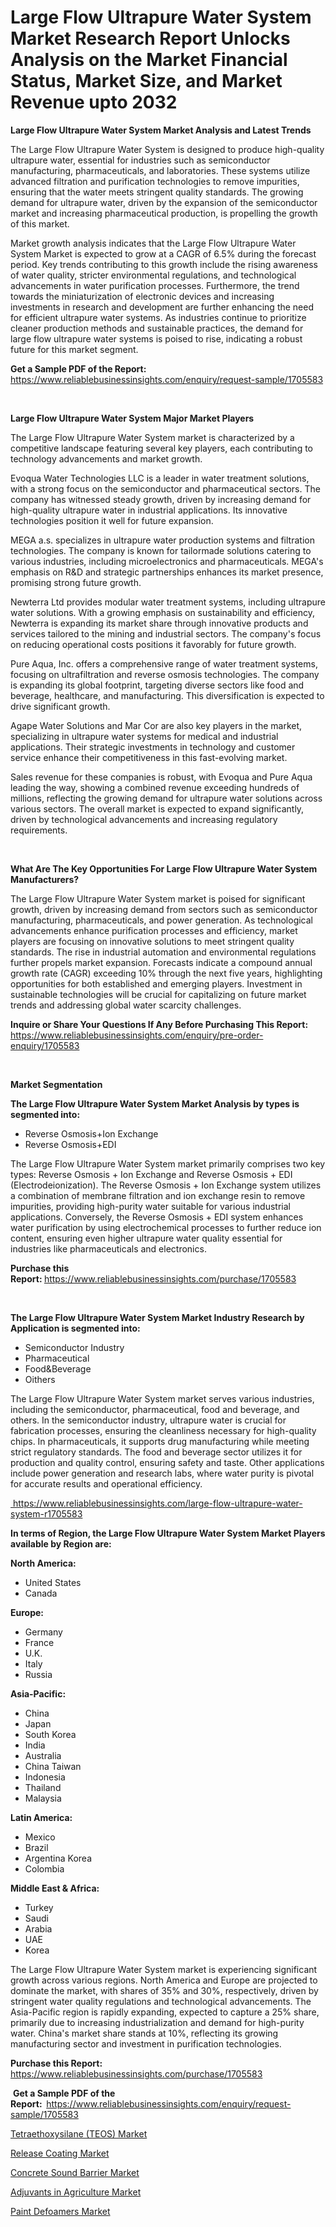 <p><h1>Large Flow Ultrapure Water System Market Research Report Unlocks Analysis on the Market Financial Status, Market Size, and Market Revenue upto 2032</h1></p><p><strong>Large Flow Ultrapure Water System Market Analysis and Latest Trends</strong></p>
<p><p>The Large Flow Ultrapure Water System is designed to produce high-quality ultrapure water, essential for industries such as semiconductor manufacturing, pharmaceuticals, and laboratories. These systems utilize advanced filtration and purification technologies to remove impurities, ensuring that the water meets stringent quality standards. The growing demand for ultrapure water, driven by the expansion of the semiconductor market and increasing pharmaceutical production, is propelling the growth of this market.</p><p>Market growth analysis indicates that the Large Flow Ultrapure Water System Market is expected to grow at a CAGR of 6.5% during the forecast period. Key trends contributing to this growth include the rising awareness of water quality, stricter environmental regulations, and technological advancements in water purification processes. Furthermore, the trend towards the miniaturization of electronic devices and increasing investments in research and development are further enhancing the need for efficient ultrapure water systems. As industries continue to prioritize cleaner production methods and sustainable practices, the demand for large flow ultrapure water systems is poised to rise, indicating a robust future for this market segment.</p></p>
<p><strong>Get a Sample PDF of the Report:&nbsp;</strong> <a href="https://www.reliablebusinessinsights.com/enquiry/request-sample/1705583?utm_campaign=75&utm_medium=2&utm_source=Github&utm_content=ia&utm_term=27032025&utm_id=large-flow-ultrapure-water-system">https://www.reliablebusinessinsights.com/enquiry/request-sample/1705583</a></p>
<p>&nbsp;</p>
<p><strong>Large Flow Ultrapure Water System Major Market Players</strong></p>
<p><p>The Large Flow Ultrapure Water System market is characterized by a competitive landscape featuring several key players, each contributing to technology advancements and market growth. </p><p>Evoqua Water Technologies LLC is a leader in water treatment solutions, with a strong focus on the semiconductor and pharmaceutical sectors. The company has witnessed steady growth, driven by increasing demand for high-quality ultrapure water in industrial applications. Its innovative technologies position it well for future expansion.</p><p>MEGA a.s. specializes in ultrapure water production systems and filtration technologies. The company is known for tailormade solutions catering to various industries, including microelectronics and pharmaceuticals. MEGA's emphasis on R&D and strategic partnerships enhances its market presence, promising strong future growth.</p><p>Newterra Ltd provides modular water treatment systems, including ultrapure water solutions. With a growing emphasis on sustainability and efficiency, Newterra is expanding its market share through innovative products and services tailored to the mining and industrial sectors. The company's focus on reducing operational costs positions it favorably for future growth.</p><p>Pure Aqua, Inc. offers a comprehensive range of water treatment systems, focusing on ultrafiltration and reverse osmosis technologies. The company is expanding its global footprint, targeting diverse sectors like food and beverage, healthcare, and manufacturing. This diversification is expected to drive significant growth.</p><p>Agape Water Solutions and Mar Cor are also key players in the market, specializing in ultrapure water systems for medical and industrial applications. Their strategic investments in technology and customer service enhance their competitiveness in this fast-evolving market.</p><p>Sales revenue for these companies is robust, with Evoqua and Pure Aqua leading the way, showing a combined revenue exceeding hundreds of millions, reflecting the growing demand for ultrapure water solutions across various sectors. The overall market is expected to expand significantly, driven by technological advancements and increasing regulatory requirements.</p></p>
<p>&nbsp;</p>
<p><strong>What Are The Key Opportunities For Large Flow Ultrapure Water System Manufacturers?</strong></p>
<p><p>The Large Flow Ultrapure Water System market is poised for significant growth, driven by increasing demand from sectors such as semiconductor manufacturing, pharmaceuticals, and power generation. As technological advancements enhance purification processes and efficiency, market players are focusing on innovative solutions to meet stringent quality standards. The rise in industrial automation and environmental regulations further propels market expansion. Forecasts indicate a compound annual growth rate (CAGR) exceeding 10% through the next five years, highlighting opportunities for both established and emerging players. Investment in sustainable technologies will be crucial for capitalizing on future market trends and addressing global water scarcity challenges.</p></p>
<p><strong>Inquire or Share Your Questions If Any Before Purchasing This Report:</strong> <a href="https://www.reliablebusinessinsights.com/enquiry/pre-order-enquiry/1705583?utm_campaign=75&utm_medium=2&utm_source=Github&utm_content=ia&utm_term=27032025&utm_id=large-flow-ultrapure-water-system">https://www.reliablebusinessinsights.com/enquiry/pre-order-enquiry/1705583</a></p>
<p>&nbsp;</p>
<p><strong>Market Segmentation</strong></p>
<p><strong>The Large Flow Ultrapure Water System Market Analysis by types is segmented into:</strong></p>
<p><ul><li>Reverse Osmosis+Ion Exchange</li><li>Reverse Osmosis+EDI</li></ul></p>
<p><p>The Large Flow Ultrapure Water System market primarily comprises two key types: Reverse Osmosis + Ion Exchange and Reverse Osmosis + EDI (Electrodeionization). The Reverse Osmosis + Ion Exchange system utilizes a combination of membrane filtration and ion exchange resin to remove impurities, providing high-purity water suitable for various industrial applications. Conversely, the Reverse Osmosis + EDI system enhances water purification by using electrochemical processes to further reduce ion content, ensuring even higher ultrapure water quality essential for industries like pharmaceuticals and electronics.</p></p>
<p><strong>Purchase this Report:&nbsp;</strong><a href="https://www.reliablebusinessinsights.com/purchase/1705583?utm_campaign=75&utm_medium=2&utm_source=Github&utm_content=ia&utm_term=27032025&utm_id=large-flow-ultrapure-water-system">https://www.reliablebusinessinsights.com/purchase/1705583</a></p>
<p>&nbsp;</p>
<p><strong>The Large Flow Ultrapure Water System Market Industry Research by Application is segmented into:</strong></p>
<p><ul><li>Semiconductor Industry</li><li>Pharmaceutical</li><li>Food&Beverage</li><li>Oithers</li></ul></p>
<p><p>The Large Flow Ultrapure Water System market serves various industries, including the semiconductor, pharmaceutical, food and beverage, and others. In the semiconductor industry, ultrapure water is crucial for fabrication processes, ensuring the cleanliness necessary for high-quality chips. In pharmaceuticals, it supports drug manufacturing while meeting strict regulatory standards. The food and beverage sector utilizes it for production and quality control, ensuring safety and taste. Other applications include power generation and research labs, where water purity is pivotal for accurate results and operational efficiency.</p></p>
<p><a href="https://www.reliablebusinessinsights.com/large-flow-ultrapure-water-system-r1705583?utm_campaign=75&utm_medium=2&utm_source=Github&utm_content=ia&utm_term=27032025&utm_id=large-flow-ultrapure-water-system">&nbsp;https://www.reliablebusinessinsights.com/large-flow-ultrapure-water-system-r1705583</a></p>
<p><strong>In terms of Region, the Large Flow Ultrapure Water System Market Players available by Region are:</strong></p>
<p>
    <p> <strong> North America: </strong>
        <ul>
            <li>United States</li>
            <li>Canada</li>
        </ul>
        </p> 
    <p> <strong> Europe: </strong>
        <ul>
            <li>Germany</li>
            <li>France</li>
            <li>U.K.</li>
            <li>Italy</li>
            <li>Russia</li>
        </ul>
        </p> 
    <p> <strong> Asia-Pacific: </strong>
        <ul>
            <li>China</li>
            <li>Japan</li>
            <li>South Korea</li>
            <li>India</li>
            <li>Australia</li>
            <li>China Taiwan</li>
            <li>Indonesia</li>
            <li>Thailand</li>
            <li>Malaysia</li>
        </ul>
        </p> 
    <p> <strong> Latin America: </strong>
        <ul>
            <li>Mexico</li>
            <li>Brazil</li>
            <li>Argentina Korea</li>
            <li>Colombia</li>
        </ul>
        </p> 
    <p> <strong> Middle East & Africa: </strong>
        <ul>
            <li>Turkey</li>
            <li>Saudi</li>
            <li>Arabia</li>
            <li>UAE</li>
            <li>Korea</li>
        </ul>
    </p>
    </p>
<p><p>The Large Flow Ultrapure Water System market is experiencing significant growth across various regions. North America and Europe are projected to dominate the market, with shares of 35% and 30%, respectively, driven by stringent water quality regulations and technological advancements. The Asia-Pacific region is rapidly expanding, expected to capture a 25% share, primarily due to increasing industrialization and demand for high-purity water. China's market share stands at 10%, reflecting its growing manufacturing sector and investment in purification technologies.</p></p>
<p><strong>Purchase this Report: </strong><a href="https://www.reliablebusinessinsights.com/purchase/1705583?utm_campaign=75&utm_medium=2&utm_source=Github&utm_content=ia&utm_term=27032025&utm_id=large-flow-ultrapure-water-system">https://www.reliablebusinessinsights.com/purchase/1705583</a></p>
<p>&nbsp;<strong>Get a Sample PDF of the Report:&nbsp;&nbsp;</strong><a href="https://www.reliablebusinessinsights.com/enquiry/request-sample/1705583?utm_campaign=75&utm_medium=2&utm_source=Github&utm_content=ia&utm_term=27032025&utm_id=large-flow-ultrapure-water-system">https://www.reliablebusinessinsights.com/enquiry/request-sample/1705583</a></p>
<p><strong></strong></p>
<p><p><a href="https://github.com/zupankocka/Market-Research-Report-List-1/blob/main/tetraethoxysilane-teos-market.md?utm_campaign=75&utm_medium=2&utm_source=Github&utm_content=ia&utm_term=27032025&utm_id=large-flow-ultrapure-water-system">Tetraethoxysilane (TEOS) Market</a></p><p><a href="https://github.com/alberthagorsuch/Market-Research-Report-List-1/blob/main/release-coating-market.md?utm_campaign=75&utm_medium=2&utm_source=Github&utm_content=ia&utm_term=27032025&utm_id=large-flow-ultrapure-water-system">Release Coating Market</a></p><p><a href="https://github.com/donnettaletizia/Market-Research-Report-List-1/blob/main/concrete-sound-barrier-market.md?utm_campaign=75&utm_medium=2&utm_source=Github&utm_content=ia&utm_term=27032025&utm_id=large-flow-ultrapure-water-system">Concrete Sound Barrier Market</a></p><p><a href="https://github.com/viipposahko25/Market-Research-Report-List-1/blob/main/adjuvants-in-agriculture-market.md?utm_campaign=75&utm_medium=2&utm_source=Github&utm_content=ia&utm_term=27032025&utm_id=large-flow-ultrapure-water-system">Adjuvants in Agriculture Market</a></p><p><a href="https://github.com/salodipura00/Market-Research-Report-List-1/blob/main/paint-defoamers-market.md?utm_campaign=75&utm_medium=2&utm_source=Github&utm_content=ia&utm_term=27032025&utm_id=large-flow-ultrapure-water-system">Paint Defoamers Market</a></p></p>